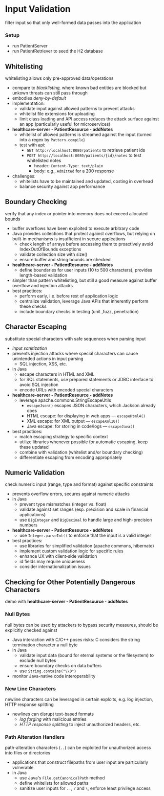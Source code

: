 # Input Validation
filter input so that only well-formed data passes into the application
### Setup
* run PatientServer
* run PatientRetriever to seed the H2 database

## Whitelisting
whitelisting allows only pre-approved data/operations
* compare to *blacklisting,* where known bad entities are blocked but unkown threats can still pass through
* embodies *deny-by-default*
* implementation:
  * validate input against allowed patterns to prevent attacks
  * whitelist file extensions for uploading
  * limit class loading and API access reduces the attack surface against an app (particularly useful for microservices)
* **healthcare-server - PatientResource - addNotes**
  * whitelist of allowed patterns is streamed against the input (turned into a regex by `Pattern.compile`)
  * test with api:
    * `GET http://localhost:8080/patients` to retrieve patient ids
    * `POST http://localhost:8080/patients/{id}/notes` to test whitelisted notes
      * header: `Content-Type: text/plain`
      * body: e.g., `Admitted` for a 200 response
* challenges:
  * whitelists have to be maintained and updated, costing in overhead
  * balance security against app performance

## Boundary Checking
verify that any index or pointer into memory does not exceed allocated bounds
* buffer overflows have been exploited to execute arbitrary code
* Java provides collections that protect against overflows, but relying on built-in mechanisms is insufficient in secure applcations
  * check length of arrays before accessing them to proactively avoid IndexOutOfBounds exceptions
  * validate collection size with size()
  * ensure buffer and string bounds are checked
* **healthcare-server - PatientResource - addNotes**
  * define boundaries for user inputs (10 to 500 characters), provides length-based validation
* simpler than pattern whitelisting, but still a good measure against buffer overflow and injection attacks
* best practices:
  * perform early, i.e. before rest of application logic
  * centralize validation, leverage Java APIs that inherently perform these checks
  * include boundary checks in testing (unit ,fuzz, penetration)

## Character Escaping
substitute special characters with safe sequences when parsing input
* *input sanitization*
* prevents injection attacks where special characters can cause unintended actions in input parsing
  * SQL injection, XSS, etc.
* in Java
  * escape characters in HTML and XML
  * for SQL statements, use prepared statements or JDBC interface to avoid SQL injection
  * encode URLs with encoded special characters
* **healthcare-server - PatientResource - addNotes**
  * leverage apache.commons.StringEscapeUtils
    * `escapeJson()` escapes JSON characters, which Jackson already does
    * HTML escape: for displaying in web apps — `escapeHtml4()`
    * XML escape: for XML output — `escapeXml10()`
    * Java escape: for storing in code/logs — `escapeJava()`
* best practices:
  * match escaping strategy to specific context
  * utilize libraries whenever possible for automatic escaping, keep these updated
  * combine with validation (whitelist and/or boundary checking)
  * differentiate escaping from encoding appropriately

## Numeric Validation
check numeric input (range, type and format) against specific constraints
* prevents overflow errors, secures against numeric attacks
* in Java
  * prevent type mismatches (integer vs. float)
  * validate against set ranges (esp. precision and scale in financial applications)
  * use `BigInteger` and `BigDecimal` to handle large and high-precision numbers
* **healthcare-server - PatientResource - addNotes**
  * use `Integer.parseInt()` to enforce that the input is a valid integer
* best practices:
  * use libraries for simplified validation (apache commons, hibernate)
  * implement custom validation logic for specific rules
  * enhance UX with client-side validation
  * id fields may require uniqueness
  * consider internationalization issues

## Checking for Other Potentially Dangerous Characters
demo with **healthcare-server - PatientResource - addNotes**
### Null Bytes
null bytes can be used by attackers to bypass security measures, should be explicitly checked against
* Java interaction with C/C++ poses risks: C considers the string termination character a null byte
* in Java
  * validate input data (bound for eternal systems or the filesystem) to exclude null bytes
  * ensure boundary checks on data buffers
  * use `String.contains("\\0")`
* monitor Java-native code interoperability

### New Line Characters
newline characters can be leveraged in certain exploits, e.g. log injection, HTTP response splitting
* newlines can disrupt text-based formats
  * *log forging* with malicious entries
  * *HTTP response splitting* to inject unauthorized headers, etc.

### Path Alteration Handlers
path-alteration characters (`..`) can be exploited for unauthorized access into files or directories
* applications that construct filepaths from user input are particularly vulnerable
* in Java
  * use Java's `File.getCanonicalPath` method
  * define whitelists for allowed paths
  * sanitize user inputs for `..`, `/` and `\`, enforce least privilege access
